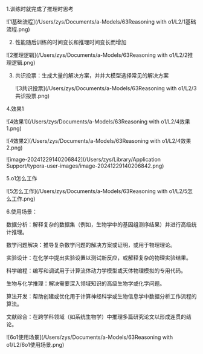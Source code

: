 1.训练时就完成了推理时思考

![1基础流程](/Users/zys/Documents/a-Models/63Reasoning with o1/L2/1基础流程.png)

2. 性能随后训练的时间变长和推理时间变长而增加

![2推理逻辑](/Users/zys/Documents/a-Models/63Reasoning with o1/L2/2推理逻辑.png)

3. 共识投票：生成大量的解决方案，并并大模型选择常见的解决方案

   ![3共识投票](/Users/zys/Documents/a-Models/63Reasoning with o1/L2/3共识投票.png)

4.效果1

![4效果1](/Users/zys/Documents/a-Models/63Reasoning with o1/L2/4效果1.png)

![4效果2](/Users/zys/Documents/a-Models/63Reasoning with o1/L2/4效果2.png)

![image-20241229140206842](/Users/zys/Library/Application Support/typora-user-images/image-20241229140206842.png)

5.o1怎么工作

![5怎么工作](/Users/zys/Documents/a-Models/63Reasoning with o1/L2/5怎么工作.png)

6.使用场景：

数据分析：解释复杂的数据集（例如，生物学中的基因组测序结果）并进行高级统计推理。

数学问题解决：推导复杂数学问题的解决方案或证明，或用于物理理论。

实验设计：在化学中提出实验设置以测试新反应，或解释复杂的物理实验结果。

科学编程：编写和调试用于计算流体动力学模型或天体物理模拟的专用代码。

生物与化学推理：解决需要深入领域知识的高级生物学或化学问题。

算法开发：帮助创建或优化用于计算神经科学或生物信息学中数据分析工作流程的算法。

文献综合：在跨学科领域（如系统生物学）中推理多篇研究论文以形成连贯的结论。

![6o1使用场景](/Users/zys/Documents/a-Models/63Reasoning with o1/L2/6o1使用场景.png)